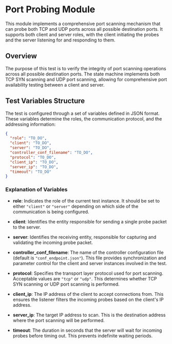 # Port Probing Module

This module implements a comprehensive port scanning mechanism that can probe both TCP and UDP ports across all possible destination ports. It supports both client and server roles, with the client initiating the probes and the server listening for and responding to them.

## Overview

The purpose of this test is to verify the integrity of port scanning operations across all possible destination ports. The state machine implements both TCP SYN scanning and UDP port scanning, allowing for comprehensive port availability testing between a client and server.

## Test Variables Structure

The test is configured through a set of variables defined in JSON format. These variables determine the roles, the communication protocol, and the addressing information:

```json
{
  "role": "TO_DO",
  "client": "TO_DO",
  "server": "TO_DO",
  "controller_conf_filename": "TO_DO",
  "protocol": "TO_DO",
  "client_ip": "TO_DO",
  "server_ip": "TO_DO",
  "timeout": "TO_DO"
}
```

### Explanation of Variables

- **role**: Indicates the role of the current test instance. It should be set to either `"client"` or `"server"` depending on which side of the communication is being configured.

- **client**: Identifies the entity responsible for sending a single probe packet to the server.

- **server**: Identifies the receiving entity, responsible for capturing and validating the incoming probe packet.

- **controller_conf_filename**: The name of the controller configuration file (default is `"conf_endpoint.json"`). This file provides synchronization and parameter control for the client and server instances involved in the test.

- **protocol**: Specifies the transport layer protocol used for port scanning. Acceptable values are `"tcp"` or `"udp"`. This determines whether TCP SYN scanning or UDP port scanning is performed.

- **client_ip**: The IP address of the client to accept connections from. This ensures the listener filters the incoming probes based on the client's IP address.

- **server_ip**: The target IP address to scan. This is the destination address where the port scanning will be performed.

- **timeout**: The duration in seconds that the server will wait for incoming probes before timing out. This prevents indefinite waiting periods.
